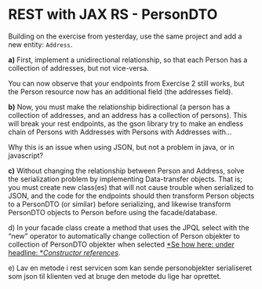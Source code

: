 # REST with JAX RS - PersonDTO

Building on the exercise from yesterday, use the same project and add a new entity: `Address`.

**a)** First, implement a unidirectional relationship, so that each
Person has a collection of addresses, but not vice-versa.

You can now observe that your endpoints from Exercise 2 still works, but the Person resource now has an additional field (the addresses field).

**b)** Now, you must make the relationship bidirectional (a person has a collection of addresses, and an address has a collection of persons).
This will break your rest endpoints, as the gson library try to make an endless chain of Persons with Addresses with Persons with Addresses with…

Why this is an issue when using JSON, but not a problem in java, or in javascript?

**c)** Without changing the relationship between Person and Address,
solve the serialization problem by implementing Data-transfer objects.
That is; you must create new class(es) that will not cause trouble when serialized to JSON, and the code for the endpoints should then transform Person objects to a PersonDTO (or similar) before serializing, and likewise transform PersonDTO objects to Person before using the facade/database.

d) In your facade class create a method that uses the JPQL select with the “new” operator to automatically change collection of Person objekter to collection of PersonDTO objekter when selected [*Se how here: under headline: *](https://www.thoughts-on-java.org/jpql/)[*Constructor references*](https://www.thoughts-on-java.org/jpql/).

e) Lav en metode i rest servicen som kan sende personobjekter
serialiseret som json til klienten ved at bruge den metode du lige har
oprettet.

